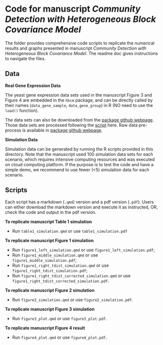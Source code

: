 # Code for manuscript *Community Detection with Heterogeneous Block Covariance Model*


The folder provides comprehensive code scripts to replicate the numerical results and graphs presented in manuscript *Community Detection with Heterogeneous Block Covariance Model*. The readme doc gives instructions to navigate the files.


## Data

**Real Gene Expression Data**

The yeast gene expression data sets used in the manuscript Figure 3 and Figure 4 are embedded in the `hbcm` package, and can be directly called by their names (`data_gene_sample`, `data_gene_group`) in R (NO need to use the `load()` function). 

The data sets can also be downloaded from the [package github webpage](https://github.com/xiangli2pro/hbcm/tree/main/data). Those data sets are processed following the [script](https://github.com/xiangli2pro/hbcm/blob/main/data-raw/yeast_gene_data.R) here. Raw data pre-process is available in [package github webpage](https://github.com/xiangli2pro/hbcm/tree/main/inst/extdata).

**Simulation Data**

Simulation data can be generated by running the R scripts provided in this directory. Note that the manuscript used 100 simulation data sets for each scenario, which requires intensive computing resources and was executed on cloud computing platform. If the purpose is to test the code and have a simple demo, we recommend to use fewer (<5) simulation data for each scenario.

## Scripts

Each script has a markdown (`.qmd`) version and a pdf version (`.pdf`). Users can either download the markdown version and execute it as instructed, OR, check the code and output in the pdf version. 

**To replicate manuscript Table 1 simulation**
- Run `table1_simulation.qmd` or use `table1_simulation.pdf`

**To replicate manuscript Figure 1 simulation**
- Run `figure1_left_simulation.qmd` or use `figure1_left_simulation.pdf`;
- Run `figure1_middle_simulation.qmd` or use `figure1_middle_simulation.pdf`;
- Run `figure1_right_tdist_simulation.qmd` or use `figure1_right_tdist_simulation.pdf`;
- Run `figure1_right_tdist_corrected_simulation.qmd` or use `figure1_right_tdist_corrected_simulation.pdf`.

**To replicate manuscript Figure 2 simulation**
- Run `figure2_simulation.qmd` or use `figure2_simulation.pdf`.

**To replicate manuscript Figure 3 simulation**
- Run `figure3_plot.qmd` or use `figure3_plot.pdf`.

**To replicate manuscript Figure 4 result**
- Run `figure4_plot.qmd` or use `figure4_plot.pdf`.






